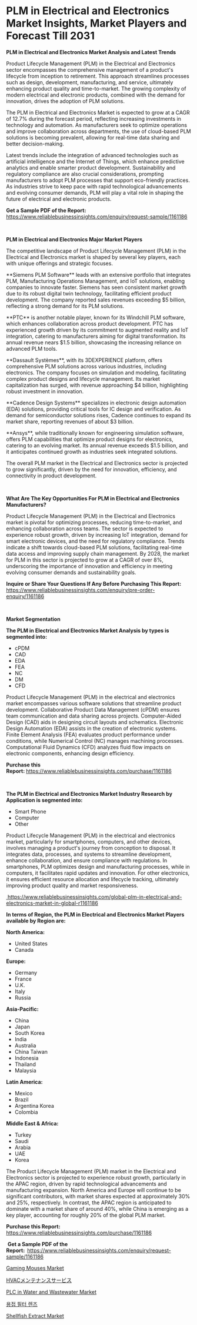 <p><h1>PLM in Electrical and Electronics Market Insights, Market Players and Forecast Till 2031</h1></p><p><strong>PLM in Electrical and Electronics Market Analysis and Latest Trends</strong></p>
<p><p>Product Lifecycle Management (PLM) in the Electrical and Electronics sector encompasses the comprehensive management of a product's lifecycle from inception to retirement. This approach streamlines processes such as design, development, manufacturing, and service, ultimately enhancing product quality and time-to-market. The growing complexity of modern electrical and electronic products, combined with the demand for innovation, drives the adoption of PLM solutions.</p><p>The PLM in Electrical and Electronics Market is expected to grow at a CAGR of 12.7% during the forecast period, reflecting increasing investments in technology and automation. As manufacturers seek to optimize operations and improve collaboration across departments, the use of cloud-based PLM solutions is becoming prevalent, allowing for real-time data sharing and better decision-making.</p><p>Latest trends include the integration of advanced technologies such as artificial intelligence and the Internet of Things, which enhance predictive analytics and enable smarter product development. Sustainability and regulatory compliance are also crucial considerations, prompting manufacturers to adopt PLM processes that support eco-friendly practices. As industries strive to keep pace with rapid technological advancements and evolving consumer demands, PLM will play a vital role in shaping the future of electrical and electronic products.</p></p>
<p><strong>Get a Sample PDF of the Report:&nbsp;</strong> <a href="https://www.reliablebusinessinsights.com/enquiry/request-sample/1161186">https://www.reliablebusinessinsights.com/enquiry/request-sample/1161186</a></p>
<p>&nbsp;</p>
<p><strong>PLM in Electrical and Electronics Major Market Players</strong></p>
<p><p>The competitive landscape of Product Lifecycle Management (PLM) in the Electrical and Electronics market is shaped by several key players, each with unique offerings and strategic focuses.</p><p>**Siemens PLM Software** leads with an extensive portfolio that integrates PLM, Manufacturing Operations Management, and IoT solutions, enabling companies to innovate faster. Siemens has seen consistent market growth due to its robust digital twin technology, facilitating efficient product development. The company reported sales revenues exceeding $5 billion, reflecting a strong demand for its PLM solutions.</p><p>**PTC** is another notable player, known for its Windchill PLM software, which enhances collaboration across product development. PTC has experienced growth driven by its commitment to augmented reality and IoT integration, catering to manufacturers aiming for digital transformation. Its annual revenue nears $1.5 billion, showcasing the increasing reliance on advanced PLM tools.</p><p>**Dassault Systèmes**, with its 3DEXPERIENCE platform, offers comprehensive PLM solutions across various industries, including electronics. The company focuses on simulation and modeling, facilitating complex product designs and lifecycle management. Its market capitalization has surged, with revenue approaching $4 billion, highlighting robust investment in innovation.</p><p>**Cadence Design Systems** specializes in electronic design automation (EDA) solutions, providing critical tools for IC design and verification. As demand for semiconductor solutions rises, Cadence continues to expand its market share, reporting revenues of about $3 billion.</p><p>**Ansys**, while traditionally known for engineering simulation software, offers PLM capabilities that optimize product designs for electronics, catering to an evolving market. Its annual revenue exceeds $1.5 billion, and it anticipates continued growth as industries seek integrated solutions.</p><p>The overall PLM market in the Electrical and Electronics sector is projected to grow significantly, driven by the need for innovation, efficiency, and connectivity in product development.</p></p>
<p>&nbsp;</p>
<p><strong>What Are The Key Opportunities For PLM in Electrical and Electronics Manufacturers?</strong></p>
<p><p>Product Lifecycle Management (PLM) in the Electrical and Electronics market is pivotal for optimizing processes, reducing time-to-market, and enhancing collaboration across teams. The sector is expected to experience robust growth, driven by increasing IoT integration, demand for smart electronic devices, and the need for regulatory compliance. Trends indicate a shift towards cloud-based PLM solutions, facilitating real-time data access and improving supply chain management. By 2028, the market for PLM in this sector is projected to grow at a CAGR of over 8%, underscoring the importance of innovation and efficiency in meeting evolving consumer demands and sustainability goals.</p></p>
<p><strong>Inquire or Share Your Questions If Any Before Purchasing This Report:</strong> <a href="https://www.reliablebusinessinsights.com/enquiry/pre-order-enquiry/1161186">https://www.reliablebusinessinsights.com/enquiry/pre-order-enquiry/1161186</a></p>
<p>&nbsp;</p>
<p><strong>Market Segmentation</strong></p>
<p><strong>The PLM in Electrical and Electronics Market Analysis by types is segmented into:</strong></p>
<p><ul><li>cPDM</li><li>CAD</li><li>EDA</li><li>FEA</li><li>NC</li><li>DM</li><li>CFD</li></ul></p>
<p><p>Product Lifecycle Management (PLM) in the electrical and electronics market encompasses various software solutions that streamline product development. Collaborative Product Data Management (cPDM) ensures team communication and data sharing across projects. Computer-Aided Design (CAD) aids in designing circuit layouts and schematics. Electronic Design Automation (EDA) assists in the creation of electronic systems. Finite Element Analysis (FEA) evaluates product performance under conditions, while Numerical Control (NC) manages machining processes. Computational Fluid Dynamics (CFD) analyzes fluid flow impacts on electronic components, enhancing design efficiency.</p></p>
<p><strong>Purchase this Report:&nbsp;</strong><a href="https://www.reliablebusinessinsights.com/purchase/1161186">https://www.reliablebusinessinsights.com/purchase/1161186</a></p>
<p>&nbsp;</p>
<p><strong>The PLM in Electrical and Electronics Market Industry Research by Application is segmented into:</strong></p>
<p><ul><li>Smart Phone</li><li>Computer</li><li>Other</li></ul></p>
<p><p>Product Lifecycle Management (PLM) in the electrical and electronics market, particularly for smartphones, computers, and other devices, involves managing a product's journey from conception to disposal. It integrates data, processes, and systems to streamline development, enhance collaboration, and ensure compliance with regulations. In smartphones, PLM optimizes design and manufacturing processes, while in computers, it facilitates rapid updates and innovation. For other electronics, it ensures efficient resource allocation and lifecycle tracking, ultimately improving product quality and market responsiveness.</p></p>
<p><a href="https://www.reliablebusinessinsights.com/global-plm-in-electrical-and-electronics-market-in-global-r1161186">&nbsp;https://www.reliablebusinessinsights.com/global-plm-in-electrical-and-electronics-market-in-global-r1161186</a></p>
<p><strong>In terms of Region, the PLM in Electrical and Electronics Market Players available by Region are:</strong></p>
<p>
    <p> <strong> North America: </strong>
        <ul>
            <li>United States</li>
            <li>Canada</li>
        </ul>
        </p> 
    <p> <strong> Europe: </strong>
        <ul>
            <li>Germany</li>
            <li>France</li>
            <li>U.K.</li>
            <li>Italy</li>
            <li>Russia</li>
        </ul>
        </p> 
    <p> <strong> Asia-Pacific: </strong>
        <ul>
            <li>China</li>
            <li>Japan</li>
            <li>South Korea</li>
            <li>India</li>
            <li>Australia</li>
            <li>China Taiwan</li>
            <li>Indonesia</li>
            <li>Thailand</li>
            <li>Malaysia</li>
        </ul>
        </p> 
    <p> <strong> Latin America: </strong>
        <ul>
            <li>Mexico</li>
            <li>Brazil</li>
            <li>Argentina Korea</li>
            <li>Colombia</li>
        </ul>
        </p> 
    <p> <strong> Middle East & Africa: </strong>
        <ul>
            <li>Turkey</li>
            <li>Saudi</li>
            <li>Arabia</li>
            <li>UAE</li>
            <li>Korea</li>
        </ul>
    </p>
    </p>
<p><p>The Product Lifecycle Management (PLM) market in the Electrical and Electronics sector is projected to experience robust growth, particularly in the APAC region, driven by rapid technological advancements and manufacturing expansion. North America and Europe will continue to be significant contributors, with market shares expected at approximately 30% and 25%, respectively. In contrast, the APAC region is anticipated to dominate with a market share of around 40%, while China is emerging as a key player, accounting for roughly 20% of the global PLM market.</p></p>
<p><strong>Purchase this Report: </strong><a href="https://www.reliablebusinessinsights.com/purchase/1161186">https://www.reliablebusinessinsights.com/purchase/1161186</a></p>
<p>&nbsp;<strong>Get a Sample PDF of the Report:&nbsp;&nbsp;</strong><a href="https://www.reliablebusinessinsights.com/enquiry/request-sample/1161186">https://www.reliablebusinessinsights.com/enquiry/request-sample/1161186</a></p>
<p><strong></strong></p>
<p><p><a href="https://www.linkedin.com/pulse/insights-gaming-mouses-market-size-which-expanding-81-cagr-from-oii7c?trackingId=F9oO61rUT6i45wnzzUAI7Q%3D%3D">Gaming Mouses Market</a></p><p><a href="https://medium.com/@kaylizulauf2023/hvac-maintenance-service-market-%E3%81%AF-%E3%82%B3%E3%82%B9%E3%83%88%E7%AE%A1%E7%90%86%E3%81%A8%E5%8A%B9%E7%8E%87%E5%90%91%E4%B8%8A%E3%82%92%E5%84%AA%E5%85%88%E3%81%97%E3%81%BE%E3%81%99-%E3%81%95%E3%82%89%E3%81%AB-%E5%A0%B1%E5%91%8A%E6%9B%B8%E3%81%AF%E5%B8%82%E5%A0%B4%E3%81%AE%E9%9C%80%E8%A6%81%E9%9D%A2%E3%81%A8%E4%BE%9B%E7%B5%A6%E9%9D%A2%E3%81%AE%E4%B8%A1%E6%96%B9%E3%82%92%E3%82%AB%E3%83%90%E3%83%BC%E3%81%97%E3%81%A6%E3%81%84%E3%81%BE%E3%81%99-hvac-5404f899fb9b">HVACメンテナンスサービス</a></p><p><a href="https://github.com/NathanCarter327/Market-Research-Report-List-1/blob/main/plc-in-water-and-wastewater-market.md">PLC in Water and Wastewater Market</a></p><p><a href="https://medium.com/@carlosdytouglas8907667/welding-filter-lens-market-%EC%9D%98-%EA%B8%80%EB%A1%9C%EB%B2%8C-%EC%8B%9C%EC%9E%A5-%EA%B0%9C%EC%9A%94%EB%8A%94-%EC%A0%84-%EC%84%B8%EA%B3%84-%EB%B0%8F-%EC%A3%BC%EC%9A%94-%EC%8B%9C%EC%9E%A5%EC%9D%98-%EC%82%B0%EC%97%85%EC%97%90-%EC%98%81%ED%96%A5%EC%9D%84-%EB%AF%B8%EC%B9%98%EB%8A%94-%EC%A3%BC%EC%9A%94-%ED%8A%B8%EB%A0%8C%EB%93%9C%EC%97%90-%EB%8C%80%ED%95%9C-%EB%8F%85%ED%8A%B9%ED%95%9C-%EA%B4%80%EC%A0%90%EC%9D%84-%EC%A0%9C%EA%B3%B5%ED%95%A9%EB%8B%88%EB%8B%A4-71d95c51518c">용접 필터 렌즈</a></p><p><a href="https://issuu.com/reportprime-2/docs/shellfish-extract-market-size-2030._19274a79081998">Shellfish Extract Market</a></p></p>